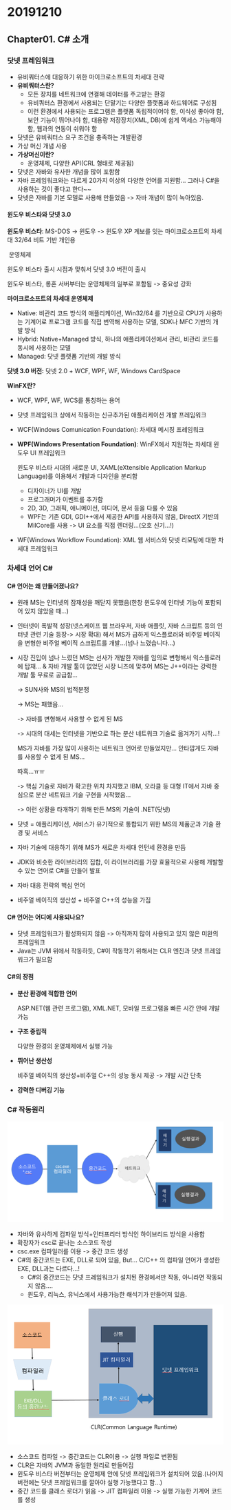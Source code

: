 # 20191210

## Chapter01. C# 소개

### 닷넷 프레임워크

- 유비쿼터스에 대응하기 위한 마이크로소프트의 차세대 전략
- **유비쿼터스란?**
  - 모든 장치를 네트워크에 연결해 데이터를 주고받는 환경
  - 유비쿼터스 환경에서 사용되는 단말기는 다양한 플랫폼과 하드웨어로 구성됨
  - 이런 환경에서 사용되는 프로그램은 플랫폼 독립적이어야 함, 이식성 좋아야 함, 보안 기능이 뛰어나야 함, 대용량 저장장치(XML, DB)에 쉽게 액세스 가능해야 함, 웹과의 연동이 쉬워야  함
- 닷넷은 유비쿼터스 요구 조건을 충족하는 개발환경 
- 가상 머신 개념 사용 
- **가상머신이란?**
  - 운영체제, 다양한 API(CRL 형태로 제공됨)
- 닷넷은 자바와 유사한 개념을 많이 포함함
- 자바 프레임워크와는 다르게 20가지 이상의 다양한 언어를 지원함... 그러나 C#을 사용하는 것이 좋다고 한다~~
- 닷넷은 자바를 기본 모델로 사용해 만들었음 -> 자바 개념이 많이 녹아있음.

#### 윈도우 비스타와 닷넷 3.0

**윈도우 비스타**: MS-DOS -> 윈도우  -> 윈도우  XP 계보를 잇는 마이크로소프트의 차세대 32/64 비트 기반 개인용 

​                         운영체제

윈도우 비스타 출시 시점과 맞춰서 닷넷 3.0 버전이 출시

윈도우 비스타, 롱혼 서버부터는 운영체제의 일부로 포함됨 -> 중요성 강화

**마이크로소프트의 차세대 운영체제**

- Native: 비관리 코드 방식의 애플리케이션, Win32/64 를 기반으로 CPU가 사용하는 기계어로 프로그램 코드를 직접 번역해 사용하는 모델, SDK나 MFC 기반의 개발 방식
- Hybrid: Native+Managed 방식, 하나의 애플리케이션에서 관리, 비관리 코드를 동시에 사용하는 모델
- Managed: 닷넷 플랫폼 기반의 개발 방식

**닷넷 3.0 버전:** 닷넷 2.0 + WCF, WPF, WF, Windows CardSpace

**WinFX란?**

- WCF, WPF, WF, WCS를 통칭하는 용어

- 닷넷 프레임워크 상에서 작동하는 신규추가된 애플리케이션 개발 프레임워크

- WCF(Windows Comunication Foundation): 차세대 메시징 프레임워크

- **WPF(Windows Presentation Foundation)**: WinFX에서 지원하는 차세대 윈도우 UI 프레임워크

  윈도우 비스타 시대의 새로운 UI, XAML(eXtensible Application Markup Language)를 이용해서 개발과 디자인을 분리함 

  - 디자이너가 UI를 개발
  - 프로그래머가 이벤트를 추가함 
  - 2D, 3D, 그래픽, 애니메이션, 미디어, 문서 등을 다룰 수 있음
  - WPF는 기존 GDI, GDI++에서 제공한 API를 사용하지 않음, DirectX 기반의 MilCore를 사용 -> UI 요소를 직접 렌더링...(오호 신기...!)

- WF(Windows Workflow Foundation): XML 웹 서비스와 닷넷 리모팅에 대한 차세대 프레임워크

### 차세대 언어 C#

#### C# 언어는 왜 만들어졌나요?

- 원래 MS는 인터넷의 잠재성을 깨닫지 못했음(한창 윈도우에 인터넷 기능이 포함되어 있지 않았을 때...)

- 인터넷이 폭발적 성장(넷스케이프 웹 브라우저, 자바 애플릿, 자바 스크립트 등의 인터넷 관련 기술 등장-> 시장 확대) 해서 MS가 급하게 익스플로러와 비주얼 베이직을 변형한 비주얼 베이직 스크립트를 개발...(넘나 느렸습니다...)

- 시장 진입이 넘나 느렸던 MS는 선사가 개발한 자바를 임의로 변형해서 익스플로러에 탑재... & 자바 개발 툴이 없었던 시장 니즈에 맞추어 MS는 J++이라는 강력한 개발 툴 무료로 공급함... 

  -> SUN사와 MS의 법적분쟁 

  -> MS는 패했음...

  -> 자바를 변형해서 사용할 수 없게 된 MS

  -> 시대의 대세는 인터넷을 기반으로 하는 분산 네트워크 기술로 옮겨가기 시작...!

    MS가 자바를 가장 많이 사용하는 네트워크 언어로 만들었지만... 안타깝게도 자바를 사용할 수 없게 된 MS...    

   따흑...ㅠㅠ

  -> 핵심 기술로 자바가 확고한 위치 차지했고 IBM, 오라클 등 대형 IT에서 자바 중심으로 분산 네트워크 기술 구현을 시작했음...

  -> 이런 상황을 타개하기 위해 만든 MS의 기술이 .NET(닷넷)

- 닷넷 = 애플리케이션, 서비스가 유기적으로 통합되기 위한 MS의 제품군과 기술 환경 및 서비스

- 자바 기술에 대응하기 위해 MS가 새로운 차세대 인턴세 환경을 만듬

- JDK와 비슷한 라이브러리의 집합, 이 라이브러리를 가장 효율적으로 사용해 개발할 수 있는 언어로 C#을 만들어 발표

- 자바 대응 전략의 핵심 언어

- 비주얼 베이직의 생산성 + 비주얼 C++의 성능을 가짐

#### C# 언어는 어디에 사용되나요?

- 닷넷 프레임워크가 활성화되지 않음 -> 아직까지 많이 사용되고 있지 않은 미완의 프레임워크
- Java는 JVM 위에서 작동하듯, C#이 작동학기 위해서는 CLR 엔진과 닷넷 프레임워크가 필요함 

#### C#의 장점

- **분산 환경에 적합한 언어**

  ASP.NET(웹 관련 프로그램), XML.NET, 모바일 프로그램을 빠른 시간 안에 개발 가능

- **구조 중립적**

  다양한 환경의 운영체제에서 실행 가능

- **뛰어난 생산성**

  비주얼 베이직의 생산성+비주얼 C++의 성능 동시 제공 -> 개발 시간 단축

- **강력한 디버깅 기능**

### C# 작동원리

![](env.PNG)

- 자바와 유사하게 컴파일 방식+인터프리터 방식인 하이브리드 방식을 사용함 
- 확장자가 csc로 끝나는 소스코드 작성
- csc.exe 컴파일러를 이용 -> 중간 코드 생성 
- C#의 중간코드는 EXE, DLL로 되어 있음, But... C/C++ 의 컴파일 언어가 생성한 EXE, DLL과는 다르다...!
  - C#의 중간코드는 닷넷 프레임워크가 설치된 환경에서만 작동, 아니라면 작동되지 않음....
  - 윈도우, 리눅스, 유닉스에서 사용가능한 해석기가 만들어져 있음. 

![](exec.PNG)

- 소스코드 컴파일 -> 중간코드는 CLR이용 -> 실행 파일로 변환됨 
- CLR은 자바의 JVM과 동일한 원리로 만들어짐 
- 윈도우 비스타 버전부터는 운영체제 안에 닷넷 프레임워크가 설치되어 있음.(나머지 버전에는 닷넷 프레임워크를 깔아야 실행 가능했다고 함...)
- 중간 코드를 클래스 로더가 읽음 -> JIT 컴파일러 이용 -> 실행 가능한 기계어 코드를 생성


